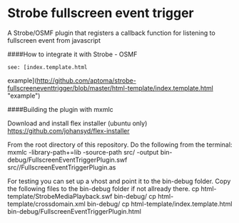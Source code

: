 Strobe fullscreen event trigger
===============================

A Strobe/OSMF plugin that registers a callback function for listening to fullscreen event from javascript


####How to integrate it with Strobe - OSMF 
    
    see: [index.template.html 
example](http://github.com/aptoma/strobe-fullscreeneventtrigger/blob/master/html-template/index.template.html "example")    

####Building the plugin with mxmlc

Download and install flex installer (ubuntu only) https://github.com/johansyd/flex-installer

From the root directory of this repository. Do the following from the terminal:
    mxmlc -library-path+=lib -source-path src/ -output bin-debug/FullscreenEventTriggerPlugin.swf src//FullscreenEventTriggerPlugin.as

For testing you can set up a vhost and point it to the bin-debug folder. Copy the following files to the bin-debug folder if not 
allready there.
    cp html-template/StrobeMediaPlayback.swf bin-debug/
    cp html-template/crossdomain.xml bin-debug/
    cp html-template/index.template.html bin-debug/FullscreenEventTriggerPlugin.html

